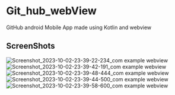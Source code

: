 # Git_hub_webView
GitHub android Mobile App made using Kotlin and webview

## ScreenShots 

![Screenshot_2023-10-02-23-39-22-234_com example webview](https://github.com/sumitbehera1508/Git_hub_webView/assets/100491275/56f3d5d4-b7ee-44aa-8ebc-c90a8736c4dc) ![Screenshot_2023-10-02-23-39-42-191_com example webview](https://github.com/sumitbehera1508/Git_hub_webView/assets/100491275/9af6d241-1e52-441f-b476-9cfabce1246f) ![Screenshot_2023-10-02-23-39-48-444_com example webview](https://github.com/sumitbehera1508/Git_hub_webView/assets/100491275/9d48a61f-b408-41ed-97fd-8184d787e73c)
![Screenshot_2023-10-02-23-39-44-500_com example webview](https://github.com/sumitbehera1508/Git_hub_webView/assets/100491275/09ac736a-a51e-43d4-8018-3bd0f76a5210) ![Screenshot_2023-10-02-23-39-58-600_com example webview](https://github.com/sumitbehera1508/Git_hub_webView/assets/100491275/f20fb33d-7db3-48ff-b638-b85f7cae190f)


